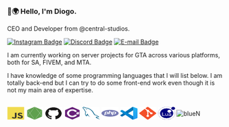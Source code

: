 ### 👋🌍 Hello, I'm Diogo.

CEO and Developer from @central-studios.

[![Instagram Badge](https://img.shields.io/badge/-@igdiogo-00875f?style=flat-square&labelColor=00875f&logo=instagram&logoColor=white&link=https://instagram.com/igdiogo)](https://instagram.com/igdiogo) 
[![Discord Badge](https://img.shields.io/badge/-.blueN-00875f?style=flat-square&labelColor=00875f&logo=discord&logoColor=white&link=https://discord.com/users/871095722844495893)](https://discord.com/users/871095722844495893) 
[![E-mail Badge](https://img.shields.io/badge/-diogodev@icloud.com-00875f?style=flat-square&labelColor=00875f&logo=gmail&logoColor=white&link=mailto:diogodev@icloud.com)](mailto:diogodev@icloud.com) 

I am currently working on server projects for GTA across various platforms, both for SA, FIVEM, and MTA.

I have knowledge of some programming languages that I will list below. I am totally back-end but I can try to do some front-end work even though it is not my main area of expertise.

<div style="display: inline_block"><br>
  <img align="center" alt="blueN" height="30" width="40" src="https://raw.githubusercontent.com/devicons/devicon/master/icons/javascript/javascript-original.svg">
  <img align="center" alt="blueN" height="30" width="40" src="https://raw.githubusercontent.com/devicons/devicon/master/icons/nodejs/nodejs-plain.svg">
  <img align="center" alt="blueN" height="30" width="40" src="https://raw.githubusercontent.com/devicons/devicon/master/icons/github/github-original.svg">
  <img align="center" alt="blueN" height="30" width="40" src="https://raw.githubusercontent.com/devicons/devicon/master/icons/csharp/csharp-plain.svg">
  <img align="center" alt="blueN" height="30" width="40" src="https://github.com/devicons/devicon/blob/master/icons/mysql/mysql-original.svg">
  <img align="center" alt="blueN" height="30" width="40" src="https://github.com/devicons/devicon/blob/master/icons/php/php-plain.svg">
  <img align="center" alt="blueN" height="30" width="40" src="https://github.com/devicons/devicon/blob/master/icons/vscode/vscode-original.svg">
  <img align="center" alt="blueN" height="30" width="40" src="https://github.com/devicons/devicon/blob/master/icons/git/git-plain.svg">
  <img align="center" alt="blueN" height="30" width="40" src="https://github.com/devicons/devicon/blob/master/icons/lua/lua-plain.svg">
  <img align="center" alt="blueN" height="30" width="40" src="https://i.imgur.com/VJLHjfM.png">
</div>
